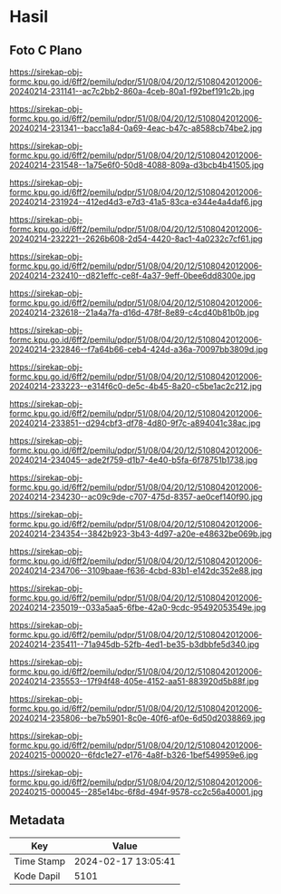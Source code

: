 # Hasil

## Foto C Plano

https://sirekap-obj-formc.kpu.go.id/6ff2/pemilu/pdpr/51/08/04/20/12/5108042012006-20240214-231141--ac7c2bb2-860a-4ceb-80a1-f92bef191c2b.jpg

https://sirekap-obj-formc.kpu.go.id/6ff2/pemilu/pdpr/51/08/04/20/12/5108042012006-20240214-231341--bacc1a84-0a69-4eac-b47c-a8588cb74be2.jpg

https://sirekap-obj-formc.kpu.go.id/6ff2/pemilu/pdpr/51/08/04/20/12/5108042012006-20240214-231548--1a75e6f0-50d8-4088-809a-d3bcb4b41505.jpg

https://sirekap-obj-formc.kpu.go.id/6ff2/pemilu/pdpr/51/08/04/20/12/5108042012006-20240214-231924--412ed4d3-e7d3-41a5-83ca-e344e4a4daf6.jpg

https://sirekap-obj-formc.kpu.go.id/6ff2/pemilu/pdpr/51/08/04/20/12/5108042012006-20240214-232221--2626b608-2d54-4420-8ac1-4a0232c7cf61.jpg

https://sirekap-obj-formc.kpu.go.id/6ff2/pemilu/pdpr/51/08/04/20/12/5108042012006-20240214-232410--d821effc-ce8f-4a37-9eff-0bee6dd8300e.jpg

https://sirekap-obj-formc.kpu.go.id/6ff2/pemilu/pdpr/51/08/04/20/12/5108042012006-20240214-232618--21a4a7fa-d16d-478f-8e89-c4cd40b81b0b.jpg

https://sirekap-obj-formc.kpu.go.id/6ff2/pemilu/pdpr/51/08/04/20/12/5108042012006-20240214-232846--f7a64b66-ceb4-424d-a36a-70097bb3809d.jpg

https://sirekap-obj-formc.kpu.go.id/6ff2/pemilu/pdpr/51/08/04/20/12/5108042012006-20240214-233223--e314f6c0-de5c-4b45-8a20-c5be1ac2c212.jpg

https://sirekap-obj-formc.kpu.go.id/6ff2/pemilu/pdpr/51/08/04/20/12/5108042012006-20240214-233851--d294cbf3-df78-4d80-9f7c-a894041c38ac.jpg

https://sirekap-obj-formc.kpu.go.id/6ff2/pemilu/pdpr/51/08/04/20/12/5108042012006-20240214-234045--ade2f759-d1b7-4e40-b5fa-6f78751b1738.jpg

https://sirekap-obj-formc.kpu.go.id/6ff2/pemilu/pdpr/51/08/04/20/12/5108042012006-20240214-234230--ac09c9de-c707-475d-8357-ae0cef140f90.jpg

https://sirekap-obj-formc.kpu.go.id/6ff2/pemilu/pdpr/51/08/04/20/12/5108042012006-20240214-234354--3842b923-3b43-4d97-a20e-e48632be069b.jpg

https://sirekap-obj-formc.kpu.go.id/6ff2/pemilu/pdpr/51/08/04/20/12/5108042012006-20240214-234706--3109baae-f636-4cbd-83b1-e142dc352e88.jpg

https://sirekap-obj-formc.kpu.go.id/6ff2/pemilu/pdpr/51/08/04/20/12/5108042012006-20240214-235019--033a5aa5-6fbe-42a0-9cdc-95492053549e.jpg

https://sirekap-obj-formc.kpu.go.id/6ff2/pemilu/pdpr/51/08/04/20/12/5108042012006-20240214-235411--71a945db-52fb-4ed1-be35-b3dbbfe5d340.jpg

https://sirekap-obj-formc.kpu.go.id/6ff2/pemilu/pdpr/51/08/04/20/12/5108042012006-20240214-235553--17f94f48-405e-4152-aa51-883920d5b88f.jpg

https://sirekap-obj-formc.kpu.go.id/6ff2/pemilu/pdpr/51/08/04/20/12/5108042012006-20240214-235806--be7b5901-8c0e-40f6-af0e-6d50d2038869.jpg

https://sirekap-obj-formc.kpu.go.id/6ff2/pemilu/pdpr/51/08/04/20/12/5108042012006-20240215-000020--6fdc1e27-e176-4a8f-b326-1bef549959e6.jpg

https://sirekap-obj-formc.kpu.go.id/6ff2/pemilu/pdpr/51/08/04/20/12/5108042012006-20240215-000045--285e14bc-6f8d-494f-9578-cc2c56a40001.jpg


## Metadata

| Key        | Value               |
| ---------- | ------------------- |
| Time Stamp | 2024-02-17 13:05:41 |
| Kode Dapil | 5101                |



